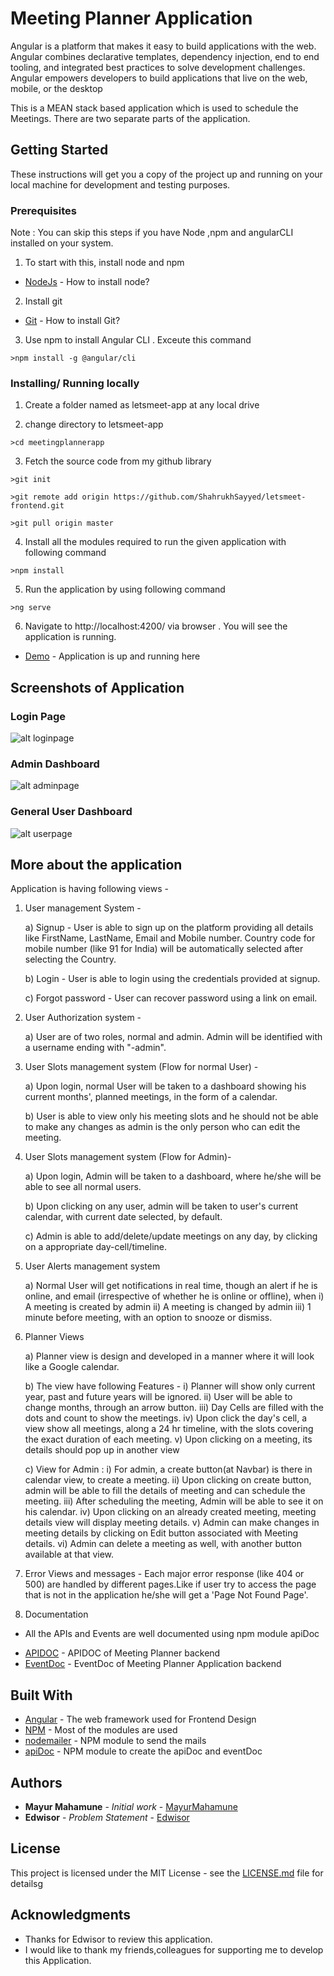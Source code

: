# Meeting Planner Application

Angular is a platform that makes it easy to build applications with the web. Angular combines declarative templates, dependency injection, end to end tooling, and integrated best practices to solve development challenges. Angular empowers developers to build applications that live on the web, mobile, or the desktop

This is a MEAN stack based application which is used to schedule the Meetings.
There are two separate parts of the application. 


## Getting Started

These instructions will get you a copy of the project up and running on your local machine for development and testing purposes.

### Prerequisites

Note : You can skip this steps if you have Node ,npm and angularCLI installed on your system.
 
1) To start with this, install node and npm

* [NodeJs](https://nodejs.org/en/) - How to install node?

2) Install git 


* [Git](https://git-scm.com/book/en/v2/Getting-Started-Installing-Git) - How to install Git?

3) Use npm to install Angular CLI . Exceute this command

```
>npm install -g @angular/cli
```

 
### Installing/ Running locally


1) Create a folder named as letsmeet-app at any local drive

2) change directory to letsmeet-app

```
>cd meetingplannerapp
```

3) Fetch the source code from my github library
 
```
>git init
```

```
>git remote add origin https://github.com/ShahrukhSayyed/letsmeet-frontend.git
```

```
>git pull origin master
```

4) Install all the modules required to run the given application with following command

```
>npm install
```

5) Run the application by using following command

```
>ng serve
```

6) Navigate to http://localhost:4200/ via browser . You will see the application is running.


* [Demo](http://meetingplannerapp.emayurm.in.net) - Application is up and running here

## Screenshots of Application

### Login Page
![alt loginpage](https://github.com/mkmgh/meetingplanner-frontend/blob/master/Screenshot/login.png)

### Admin Dashboard
![alt adminpage](https://github.com/mkmgh/meetingplanner-frontend/blob/master/Screenshot/admin_page1.png)


### General User Dashboard
![alt userpage](https://github.com/mkmgh/meetingplanner-frontend/blob/master/Screenshot/General_user.png)


## More about the application

Application is having following views -


1) User management System -

    a) Signup - User is able to sign up on the platform providing all
details like FirstName, LastName, Email and Mobile number. Country
code for mobile number (like 91 for India) will be automatically selected after selecting the Country.

    b) Login - User is able to login using the credentials provided at signup.

    c) Forgot password - User can recover password using a link on email. 


2) User Authorization system -

    a) User are of two roles, normal and admin. Admin will be identified
    with a username ending with "-admin".

3) User Slots management system (Flow for normal User) -

    a) Upon login, normal User will be taken to a dashboard showing his
    current months', planned meetings, in the form of a calendar. 

    b) User is able to view only his meeting slots and he should not be
    able to make any changes as admin is the only person who can edit the meeting.

4) User Slots management system (Flow for Admin)-

    a) Upon login, Admin will be taken to a dashboard, where he/she will be able to see all normal users.

    b) Upon clicking on any user, admin will be taken to user's current calendar, with current date selected, by default.

    c) Admin is able to add/delete/update meetings on any day, by clicking on a appropriate day-cell/timeline.

5) User Alerts management system

    a) Normal User will get notifications in real time, though an alert if he is
    online, and email (irrespective of whether he is online or offline), when
        i) A meeting is created by admin
       ii) A meeting is changed by admin
      iii) 1 minute before meeting, with an option to snooze or dismiss.

6) Planner Views

    a) Planner view is design and developed in a manner where it will look like a Google calendar.

    b) The view have following Features -
        i) Planner will show only current year, past and future years will be ignored.
       ii) User will be able to change months, through an arrow button.
      iii) Day Cells are filled with the dots and count to show the meetings.
       iv) Upon click the day's cell, a view show all meetings,
            along a 24 hr timeline, with the slots covering the exact duration of each meeting.
        v) Upon clicking on a meeting, its details should pop up in another view

    c) View for Admin :
        i) For admin, a create button(at Navbar) is there in calendar view, to create a meeting.
       ii) Upon clicking on create button, admin will be able to fill the details of meeting and can schedule the meeting.
      iii) After scheduling the meeting, Admin will be able to see it on his calendar.
       iv) Upon clicking on an already created meeting, meeting details view will display meeting details.
        v) Admin can make changes in meeting details by clicking on Edit button associated with Meeting details.
       vi) Admin can delete a meeting as well, with another button available at that view.


7) Error Views and messages - Each major error response
(like 404 or 500) are handled by different pages.Like if user try to access the page that is not in the application he/she will get a 'Page Not Found Page'.


5) Documentation 

- All the APIs and Events are well documented using npm module apiDoc 

* [APIDOC](http://meetingplannerapp-api-doc.emayurm.in.net/) - APIDOC of Meeting Planner backend
* [EventDoc](http://meetingplannerapp-event-doc.emayurm.in.net/) - EventDoc of Meeting Planner Application backend

## Built With

* [Angular](https://angular.io/) - The web framework used for Frontend Design
* [NPM](https://www.npmjs.com/) - Most of the modules are used
* [nodemailer](https://nodemailer.com/about/) - NPM module to send the mails
* [apiDoc](http://apidocjs.com/) - NPM module to create the apiDoc and eventDoc


## Authors

* **Mayur Mahamune** - *Initial work* - [MayurMahamune](https://github.com/mkmgh)
* **Edwisor** - *Problem Statement* - [Edwisor](https://www.edwisor.com)

## License

This project is licensed under the MIT License - see the [LICENSE.md](LICENSE.md) file for detailsg

## Acknowledgments

* Thanks for Edwisor to review this application.
* I would like to thank my friends,colleagues for supporting me to develop this Application.
